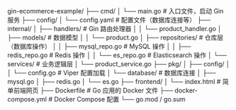 gin-ecommerce-example/
├── cmd/
│   └── main.go                # 入口文件，启动 Gin 服务
├── config/
│   └── config.yaml            # 配置文件（数据库连接等）
├── internal/
│   ├── handlers/              # Gin 路由处理器
│   │   └── product_handler.go
│   ├── models/                # 数据模型
│   │   └── product.go
│   ├── repositories/          # 仓库层（数据库操作）
│   │   ├── mysql_repo.go      # MySQL 操作
│   │   ├── redis_repo.go      # Redis 操作
│   │   └── es_repo.go         # Elasticsearch 操作
│   └── services/              # 业务逻辑层
│       └── product_service.go
├── pkg/
│   ├── config/
│   │   └── config.go          # Viper 配置加载
│   └── database/              # 数据库连接
│       ├── mysql.go
│       ├── redis.go
│       └── es.go
├── frontend/
│   └── index.html             # 简单前端网页
├── Dockerfile                 # Go 应用的 Docker 文件
├── docker-compose.yml         # Docker Compose 配置
└── go.mod / go.sum